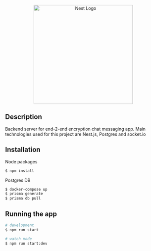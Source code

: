 <p align="center">
  <a href="http://nestjs.com/" target="blank"><img src="https://nestjs.com/img/logo_text.svg" width="320" alt="Nest Logo" /></a>
</p>

[circleci-image]: https://img.shields.io/circleci/build/github/nestjs/nest/master?token=abc123def456

[circleci-url]: https://circleci.com/gh/nestjs/nest

## Description

Backend server for end-2-end encryption chat messaging app. Main technologies used for this project are Nest.js,
Postgres and socket.io

## Installation

Node packages

```bash
$ npm install
```

Postgres DB

 ```bash
$ docker-compose up
$ prisma generate
$ prisma db pull
```

## Running the app

```bash
# development
$ npm run start

# watch mode
$ npm run start:dev

```

